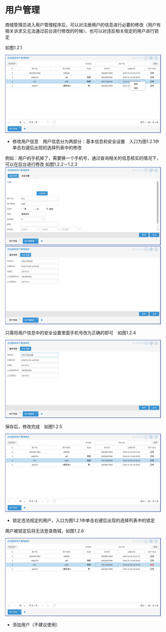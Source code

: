 # 用户管理

商城管理员进入用户管理程序后，可以对注册用户的信息进行必要的修改（用户有相关诉求又无法通过前台进行修改的时候）、也可以对违反相关规定的用户进行锁定

如图1.2.1

![](../Image/用户/用户管理.png)

* 修改用户信息　用户信息分为两部分：基本信息和安全设置　入口为图1.2.1中单击右键后出现的选择列表中的修改

例如：用户的手机掉了，需要换一个手机号，通过查询相关的信息核实的情况下，可以在后台进行修改
如图1.2.2－1.2.3
![](../Image/用户/用户基本信息.png)
![](../Image/用户/用户安全设置.png)

只需将用户信息中的安全设置里面手机号改为正确的即可　如图1.2.4

![](../Image/用户/用户信息修改.png)

保存后，修改完成　如图1.2.5

![](../Image/用户/用户信息修改结束.png)

* 锁定违法规定的用户，入口为图1.2.1中单击右键后出现的选择列表中的锁定

用户被锁定后将无法登录商城，如图1.2.6

![](../Image/用户/用户锁定.png)

* 添加用户（不建议使用）
